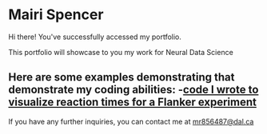 # Mairi Spencer

Hi there! You've successfully accessed my portfolio.

This portfolio will showcase to you my work for Neural Data Science

Here are some examples demonstrating that demonstrate my coding abilities: 
-[code I wrote to visualize reaction times for a Flanker experiment](Visualization.md)
-

If you have any further inquiries, you can contact me at 
[mr856487@dal.ca](mailto:mr856487@dal.ca)
